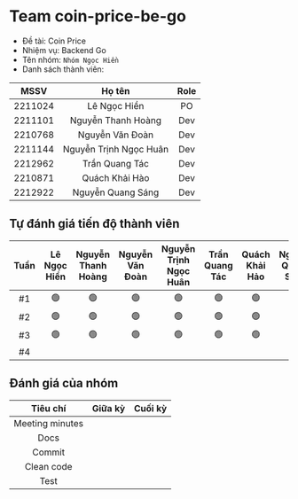 # Team coin-price-be-go
- Đề tài: Coin Price
- Nhiệm vụ: Backend Go
- Tên nhóm: `Nhóm Ngọc Hiền`
- Danh sách thành viên:

|    MSSV   |         Họ tên         |  Role  |
|:---------:|:----------------------:|:------:|
|  2211024  |      Lê Ngọc Hiền      | PO     |
|  2211101  |   Nguyễn Thanh Hoàng   | Dev    |
|  2210768  |    Nguyễn Văn Đoàn     | Dev    |
|  2211144  | Nguyễn Trịnh Ngọc Huân | Dev    |
|  2212962  |     Trần Quang Tác     | Dev    |
|  2210871  |     Quách Khải Hào     | Dev    |
|  2212922  |    Nguyễn Quang Sáng   | Dev    |
## Tự đánh giá tiến độ thành viên
| Tuần | Lê Ngọc Hiền | Nguyễn Thanh Hoàng | Nguyễn Văn Đoàn | Nguyễn Trịnh Ngọc Huân | Trần Quang Tác | Quách Khải Hảo | Nguyễn Quang Sáng |
|:----:|:------------:|:------------------:|:---------------:|:----------------------:|:--------------:|:--------------:|:-----------------:|
|  #1  |      🟢      |       🟢          |       🟢       |           🟢           |       🟢      |       🟢       |        🟢        |
|  #2  |      🟢      |       🟢          |       🟢       |           🟢           |       🟢      |       🟢       |        🟢        |
|  #3  |      🟢      |       🟢          |       🟢       |           🟢           |       🟢      |       🟢       |        🟢        |
|  #4  |            |                 |              |                      |             |              |                |
## Đánh giá của nhóm
|     Tiêu chí     | Giữa kỳ | Cuối kỳ |
|:----------------:|:-------:|:-------:|
| Meeting minutes  |         |         |
| Docs             |         |         |
| Commit           |         |         |
| Clean code       |         |         |
| Test             |         |         |
